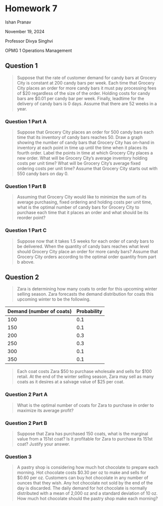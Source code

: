 # Homework 7

Ishan Pranav

November 19, 2024

Professor Divya Singhvi

OPMG 1 Operations Management

## Question 1

> Suppose that the rate of customer demand for candy bars at Grocery City is
> constant at 200 candy bars per week. Each time that Grocery City places an
> order for more candy bars it must pay processing fees of $20 regardless of the
> size of the order. Holding costs for candy bars are $0.01 per candy bar per
> week. Finally, leadtime for the delivery of candy bars is 0 days. Assume that
> there are 52 weeks in a year.

### Question 1 Part A

> Suppose that Grocery City places an order for 500 candy bars each time that
> its inventory of candy bars reaches 50. Draw a graph showing the number of
> candy bars that Grocery City has on-hand in inventory at each point in time up
> until the time when it places its fourth order. Label the points in time at
> which Grocery City places a new order. What will be Grocery City’s average
> inventory holding costs per unit time? What will be Grocery City’s average
> fixed ordering costs per unit time? Assume that Grocery City starts out with
> 550 candy bars on day 0.

### Question 1 Part B

> Assuming that Grocery City would like to minimize the sum of its average
> purchasing, fixed ordering and holding costs per unit time, what is the
> optimal number of candy bars for Grocery City to purchase each time that it
> places an order and what should be its reorder point?

### Question 1 Part C

> Suppose now that it takes 1.5 weeks for each order of candy bars to be
> delivered. When the quantity of candy bars reaches what level should Grocery
> City place an order for more candy bars? Assume that Grocery City orders
> according to the optimal order quantity from part b above.

## Question 2

> Zara is determining how many coats to order for this upcoming winter selling
> season. Zara forecasts the demand distribution for coats this upcoming winter
> to be the following.

| Demand (number of coats) | Probability |
|--------------------------|-------------|
| 100 | 0.1 |
| 150 | 0.1 |
| 200 | 0.3 |
| 250 | 0.3 |
| 300 | 0.1 |
| 350 | 0.1 |

> Each coat costs Zara $50 to purchase wholesale and sells for $100 retail. At
> the end of the winter selling season, Zara may sell as many coats as it
> desires at a salvage value of $25 per coat.

### Question 2 Part A

> What is the optimal number of coats for Zara to purchase in order to maximize
> its average profit?

### Question 2 Part B

> Suppose that Zara has purchased 150 coats, what is the marginal value from a
> 151st coat? Is it profitable for Zara to purchase its 151st coat? Justify your
> answer.

### Question 3

> A pastry shop is considering how much hot chocolate to prepare each morning.
> Hot chocolate costs $0.30 per oz to make and sells for $0.60 per oz. Customers
> can buy hot chocolate in any number of ounces that they wish. Any hot
> chocolate not sold by the end of the day is discarded. The daily demand for
> hot chocolate is normally distributed with a mean of 2,000 oz and a standard
> deviation of 10 oz. How much hot chocolate should the pastry shop make each
> morning?
